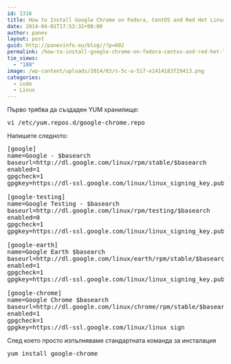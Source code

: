 ```yaml
---
id: 1316
title: How to Install Google Chrome on Fedora, CentOS and Red Het Linux
date: 2014-04-01T17:53:32+00:00
author: panev
layout: post
guid: http://panevinfo.eu/blog//?p=602
permalink: /how-to-install-google-chrome-on-fedora-centos-and-red-het-linux.html
tie_views:
  - "188"
image: /wp-content/uploads/2014/03/s-5c-a-517-e1414183729413.png
categories:
  - code
  - Linux
---
```

Първо трябва да създаден YUM хранилище:

<pre>vi /etc/yum.repos.d/google-chrome.repo </pre>

Напишете следното:

<pre>[google]
name=Google - $basearch
baseurl=http://dl.google.com/linux/rpm/stable/$basearch
enabled=1
gpgcheck=1
gpgkey=https://dl-ssl.google.com/linux/linux_signing_key.pub

[google-testing]
name=Google Testing - $basearch
baseurl=http://dl.google.com/linux/rpm/testing/$basearch
enabled=0
gpgcheck=1
gpgkey=https://dl-ssl.google.com/linux/linux_signing_key.pub

[google-earth]
name=Google Earth $basearch
baseurl=http://dl.google.com/linux/earth/rpm/stable/$basearch
enabled=1
gpgcheck=1
gpgkey=https://dl-ssl.google.com/linux/linux_signing_key.pub

[google-chrome]
name=Google Chrome $basearch
baseurl=http://dl.google.com/linux/chrome/rpm/stable/$basearch
enabled=1
gpgcheck=1
gpgkey=https://dl-ssl.google.com/linux/linux_sign
</pre>

След което просто изпълняваме стандартната команда за инсталация

<pre>yum install google-chrome
</pre>